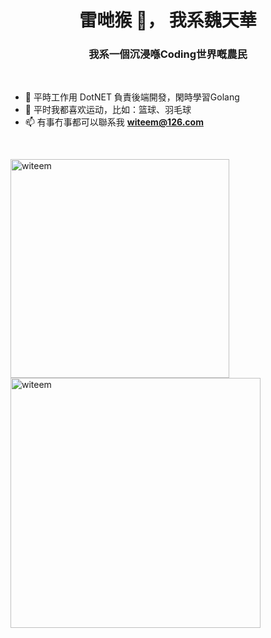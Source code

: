 <h1 align="center">雷哋猴 👋， 我系魏天華</h1>
<h3 align="center">我系一個沉浸喺Coding世界嘅農民</h3>

<br/>

- 🔭 平時工作用 DotNET 負責後端開發，閑時學習Golang
- 👯 平时我都喜欢运动，比如：篮球、羽毛球
- 📫 有事冇事都可以聯系我 **witeem@126.com**

<br />
<p align="left"></p>
<p><img align="left" src="https://github-readme-stats.vercel.app/api/top-langs?username=witeem&show_icons=true&locale=en&layout=compact" alt="witeem" style="width:350px" /></p>
<p>&nbsp;<img align="center" src="https://github-readme-stats.vercel.app/api?username=witeem&show_icons=true&locale=en" alt="witeem" style="width:400px" /></p>

<p align="left"></p> 

<br/>

<!--
**witeem/witeem** is a ✨ _special_ ✨ repository because its `README.md` (this file) appears on your GitHub profile.

Here are some ideas to get you started:

- 🔭 I’m currently working on ...
- 🌱 I’m currently learning ...
- 👯 I’m looking to collaborate on ...
- 🤔 I’m looking for help with ...
- 💬 Ask me about ...
- 📫 How to reach me: ...
- 😄 Pronouns: ...
- ⚡ Fun fact: ...
-->

